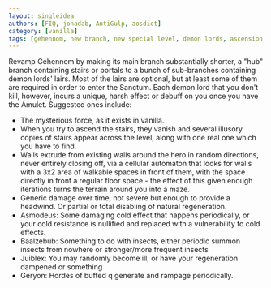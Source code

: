 ```yaml
---
layout: singleidea
authors: [FIQ, jonadab, AntiGulp, aosdict]
category: [vanilla]
tags: [gehennom, new branch, new special level, demon lords, ascension run, mysterious force, completely new system, asmodeus, baalzebub, juiblex, geryon, q monster class, a monster class, stairs, cold resistance, implemented in xnethack]
---
```

Revamp Gehennom by making its main branch substantially shorter, a "hub" branch
containing stairs or portals to a bunch of sub-branches containing demon lords'
lairs. Most of the lairs are optional, but at least some of them are required in
order to enter the Sanctum. Each demon lord that you don't kill, however,
incurs a unique, harsh effect or debuff on you once you have the Amulet.
Suggested ones include:
* The mysterious force, as it exists in vanilla.
* When you try to ascend the stairs, they vanish and several illusory copies of
  stairs appear across the level, along with one real one which you have to
  find.
* Walls extrude from existing walls around the hero in random directions, never
  entirely closing off, via a cellular automaton that looks for walls with a 3x2
  area of walkable spaces in front of them, with the space directly in front a
  regular floor space - the effect of this given enough iterations turns the
  terrain around you into a maze.
* Generic damage over time, not severe but enough to provide a headwind. Or
  partial or total disabling of natural regeneration.
* Asmodeus: Some damaging cold effect that happens periodically, or your cold
  resistance is nullified and replaced with a vulnerability to cold effects.
* Baalzebub: Something to do with insects, either periodic summon insects from
  nowhere or stronger/more frequent insects
* Juiblex: You may randomly become ill, or have your regeneration dampened or
  something
* Geryon: Hordes of buffed q generate and rampage periodically.
